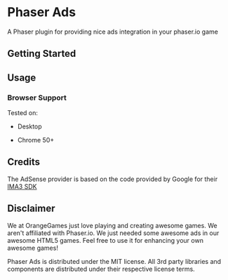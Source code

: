 Phaser Ads
==========
A Phaser plugin for providing nice ads integration in your phaser.io game

Getting Started
---------------

Usage
-----

### Browser Support
Tested on:
 - Desktop
  * Chrome 50+

Credits
-------
The AdSense provider is based on the code provided by Google for their [IMA3 SDK](https://github.com/googleads/googleads-ima-html5/releases)

Disclaimer
----------
We at OrangeGames just love playing and creating awesome games. We aren't affiliated with Phaser.io. We just needed some awesome ads in our awesome HTML5 games. Feel free to use it for enhancing your own awesome games!

Phaser Ads is distributed under the MIT license. All 3rd party libraries and components are distributed under their
respective license terms.